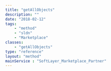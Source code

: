 ```yaml
---
title: "getAllObjects"
description: ""
date: "2018-02-12"
tags:
    - "method"
    - "sldn"
    - "Marketplace"
classes:
    - "getAllObjects"
type: "reference"
layout: "method"
mainService : "SoftLayer_Marketplace_Partner"
---
```

